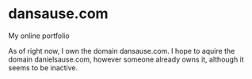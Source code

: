 # dansause.com
My online portfolio

As of right now, I own the domain dansause.com. I hope to
aquire the domain danielsause.com, however someone already owns
it, although it seems to be inactive.
